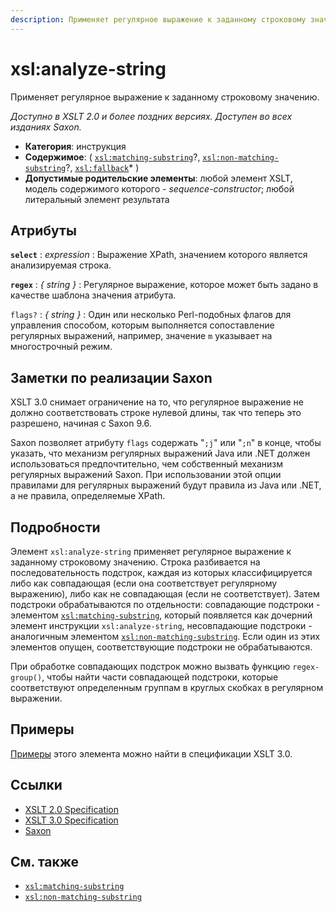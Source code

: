 ```yaml
---
description: Применяет регулярное выражение к заданному строковому значению
---
```


# xsl:analyze-string

Применяет регулярное выражение к заданному строковому значению.

_Доступно в XSLT 2.0 и более поздних версиях. Доступен во всех изданиях Saxon._

-   **Категория**: инструкция
-   **Содержимое**: ( [`xsl:matching-substring`](xsl-matching-substring.md)?, [`xsl:non-matching-substring`](xsl-non-matching-substring.md)?, [`xsl:fallback`](xsl-fallback.md)\* )
-   **Допустимые родительские элементы**: любой элемент XSLT, модель содержимого которого - _sequence-constructor_; любой литеральный элемент результата

## Атрибуты

**`select`**
: _expression_
: Выражение XPath, значением которого является анализируемая строка.

**`regex`**
: _{ string }_
: Регулярное выражение, которое может быть задано в качестве шаблона значения атрибута.

`flags?`
: _{ string }_
: Один или несколько Perl-подобных флагов для управления способом, которым выполняется сопоставление регулярных выражений, например, значение `m` указывает на многострочный режим.

## Заметки по реализации Saxon

XSLT 3.0 снимает ограничение на то, что регулярное выражение не должно соответствовать строке нулевой длины, так что теперь это разрешено, начиная с Saxon 9.6.

Saxon позволяет атрибуту `flags` содержать "`;j`" или "`;n`" в конце, чтобы указать, что механизм регулярных выражений Java или .NET должен использоваться предпочтительно, чем собственный механизм регулярных выражений Saxon. При использовании этой опции правилами для регулярных выражений будут правила из Java или .NET, а не правила, определяемые XPath.

## Подробности

Элемент `xsl:analyze-string` применяет регулярное выражение к заданному строковому значению. Строка разбивается на последовательность подстрок, каждая из которых классифицируется либо как совпадающая (если она соответствует регулярному выражению), либо как не совпадающая (если не соответствует). Затем подстроки обрабатываются по отдельности: совпадающие подстроки - элементом [`xsl:matching-substring`](xsl-matching-substring.md), который появляется как дочерний элемент инструкции `xsl:analyze-string`, несовпадающие подстроки - аналогичным элементом [`xsl:non-matching-substring`](xsl-non-matching-substring.md). Если один из этих элементов опущен, соответствующие подстроки не обрабатываются.

При обработке совпадающих подстрок можно вызвать функцию `regex-group()`, чтобы найти части совпадающей подстроки, которые соответствуют определенным группам в круглых скобках в регулярном выражении.

## Примеры

[Примеры](http://www.w3.org/TR/xslt-30/#regex-examples) этого элемента можно найти в спецификации XSLT 3.0.

## Ссылки

-   [XSLT 2.0 Specification](http://www.w3.org/TR/xslt20/#element-analyze-string)
-   [XSLT 3.0 Specification](http://www.w3.org/TR/xslt-30/#element-analyze-string)
-   [Saxon](https://www.saxonica.com/html/documentation/xsl-elements/analyze-string.html)

## См. также

-   [`xsl:matching-substring`](xsl-matching-substring.md)
-   [`xsl:non-matching-substring`](xsl-non-matching-substring.md)
